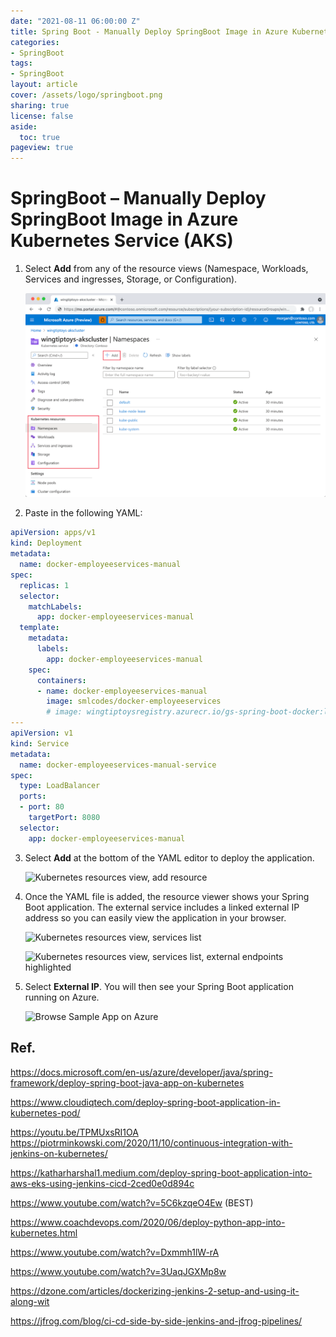 ```yaml
---
date: "2021-08-11 06:00:00 Z"
title: Spring Boot - Manually Deploy SpringBoot Image in Azure Kubernetes Service (AKS)
categories:
- SpringBoot
tags:
- SpringBoot
layout: article
cover: /assets/logo/springboot.png
sharing: true
license: false
aside:
  toc: true
pageview: true
---
```



# SpringBoot – Manually Deploy SpringBoot Image in Azure Kubernetes Service (AKS)

1.  Select **Add** from any of the resource views (Namespace, Workloads,
    Services and ingresses, Storage, or Configuration).

    ![Kubernetes resources view](media/677a55e034c2a0327f239bbf8a2ab89e.png)



2.  Paste in the following YAML:

~~~~~~~~~~~~~~~~~~~~~~~~~~~~~~~~~~~~~~~~~~~~~~~~~~~~~~~~~~~~~~~~~~~~~~~~~~~ yaml
apiVersion: apps/v1
kind: Deployment
metadata:
  name: docker-employeeservices-manual
spec:
  replicas: 1
  selector:
    matchLabels:
      app: docker-employeeservices-manual
  template:
    metadata:
      labels:
        app: docker-employeeservices-manual
    spec:
      containers:
      - name: docker-employeeservices-manual
        image: smlcodes/docker-employeeservices
        # image: wingtiptoysregistry.azurecr.io/gs-spring-boot-docker:latest
---
apiVersion: v1
kind: Service
metadata:
  name: docker-employeeservices-manual-service
spec:
  type: LoadBalancer
  ports:
  - port: 80
    targetPort: 8080
  selector:
    app: docker-employeeservices-manual
~~~~~~~~~~~~~~~~~~~~~~~~~~~~~~~~~~~~~~~~~~~~~~~~~~~~~~~~~~~~~~~~~~~~~~~~~~~~~~~~



3.  Select **Add** at the bottom of the YAML editor to deploy the application.

    ![Kubernetes resources view, add
    resource](media/6d6a792a7c95daf95851ad6f6c0cbc13.png)



4.  Once the YAML file is added, the resource viewer shows your Spring Boot
    application. The external service includes a linked external IP address so
    you can easily view the application in your browser.

    ![Kubernetes resources view, services
    list](media/aa06f52eaefa466328e4ed8305c2917a.png)

    ![Kubernetes resources view, services list, external endpoints
    highlighted](media/924d967a3c2c4c175a4c2c6f8f030b6e.png)



5.  Select **External IP**. You will then see your Spring Boot application
    running on Azure.

    ![Browse Sample App on Azure](media/7ba671c727768610c28fafc89ae96e61.png)

## Ref.

<https://docs.microsoft.com/en-us/azure/developer/java/spring-framework/deploy-spring-boot-java-app-on-kubernetes>

<https://www.cloudiqtech.com/deploy-spring-boot-application-in-kubernetes-pod/>

<https://youtu.be/TPMUxsRI1OA>
<https://piotrminkowski.com/2020/11/10/continuous-integration-with-jenkins-on-kubernetes/>

<https://katharharshal1.medium.com/deploy-spring-boot-application-into-aws-eks-using-jenkins-cicd-2ced0e0d894c>

<https://www.youtube.com/watch?v=5C6kzqeO4Ew> (BEST)

<https://www.coachdevops.com/2020/06/deploy-python-app-into-kubernetes.html>

<https://www.youtube.com/watch?v=Dxmmh1lW-rA>

<https://www.youtube.com/watch?v=3UaqJGXMp8w>

<https://dzone.com/articles/dockerizing-jenkins-2-setup-and-using-it-along-wit>

<https://jfrog.com/blog/ci-cd-side-by-side-jenkins-and-jfrog-pipelines/>
